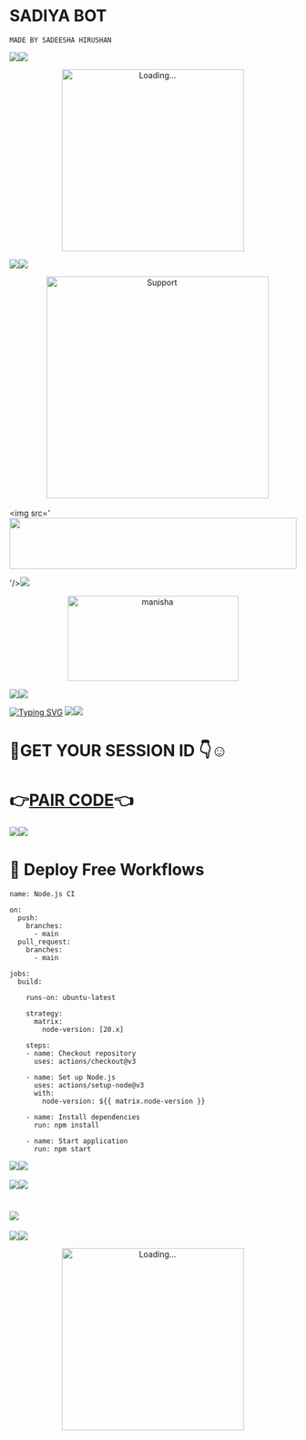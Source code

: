 # SADIYA BOT
```MADE BY SADEESHA HIRUSHAN```

<a><img src='<img src="https://i.imgur.com/dBaSKWF.gif" height="90" width="100%">
f'/></a><a><img src='img src="https://i.imgur.com/dBaSKWF.gif'/></a>

<p align="center">
<img src="./Android/database/manisha3.gif" alt="Loading..." width="320"/>

<a><img src='<img src="https://i.imgur.com/dBaSKWF.gif" height="90" width="100%">'/></a><a><img src='img src="https://i.imgur.com/dBaSKWF.gif'/></a>

</p>
<p align="center"> 
    <img alt=Support height="390" src="https://i.ibb.co/wdwNN0R/0cc16fb80f7be4f3.jpg">
 
 <a><img src='<img src="https://i.imgur.com/dBaSKWF.gif" height="90" width="100%">

'/></a><a><img src='img src="https://i.imgur.com/dBaSKWF.gif'/></a>
              
<div align="center">
	<img src="https://moe-counter.glitch.me/get/@Anya_v2-Md?theme=gelbooru" width="300" height="150" alt="manisha">
</div>

<a><img src='https://i.imgur.com/LyHic3i.gif'/></a><a><img src='img src="https://i.imgur.com/dBaSKWF.gif'/></a>

<a href="https://git.io/typing-svg"><img src="https://readme-typing-svg.demolab.com?font=Fira+Code&pause=1000&random=false&width=435&lines=THIS+IS+SADEESHA-MD+MADE+IN+SRILANKA+🇱🇰" alt="Typing SVG" /></a>
<a><img src='https://i.imgur.com/LyHic3i.gif'/></a><a><img src= https://i.imgur.com/LyHic3i.gif /></a>

# 🥷GET YOUR SESSION ID 👇☺️

# 👉[PAIR CODE](https://webpair-mega-jx81.onrender.com//)👈


 <a><img src='https://i.imgur.com/LyHic3i.gif'/></a><a><img src='img src="https://i.imgur.com/dBaSKWF.gif'/></a>
 
# 🥷 Deploy Free Workflows

```
name: Node.js CI

on:
  push:
    branches:
      - main
  pull_request:
    branches:
      - main

jobs:
  build:

    runs-on: ubuntu-latest

    strategy:
      matrix:
        node-version: [20.x]

    steps:
    - name: Checkout repository
      uses: actions/checkout@v3

    - name: Set up Node.js
      uses: actions/setup-node@v3
      with:
        node-version: ${{ matrix.node-version }}

    - name: Install dependencies
      run: npm install

    - name: Start application
      run: npm start
```

 <a><img src='https://i.imgur.com/LyHic3i.gif'/></a><a><img src='img src="https://i.imgur.com/dBaSKWF.gif'/></a>
 



<a><img src= https://i.imgur.com/LyHic3i.gif /></a><a><img src= https://i.imgur.com/LyHic3i.gif /></a>
# <a href="https://wa.me/94726840185"><img src="https://img.shields.io/badge/whatsapp-ff0000?style=for-the-badge&logo=whatsapp&logoColor=ff000000&link=https://wa.me/94726840185" /><br>
<a><img src='https://i.imgur.com/LyHic3i.gif'/></a><a><img src='img src="https://i.imgur.com/dBaSKWF.gif'/></a>

<p align="center"> 
<img src="./Android/database/manisha.gif" alt="Loading..." width="320"/>
